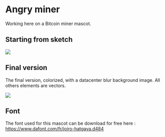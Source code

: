 # Angry miner

Working here on a Bitcoin miner mascot.

## Starting from sketch

![](/home/canuto/Documents/Repos/angry-miner/angry-miner-sketch.svg)

## Final version 

The final version, colorized, with a datacenter blur background image. All others elements are vectors.

![](/home/canuto/Documents/Repos/angry-miner/angry-miner.svg)



## Font

The font used for this mascot can be download for free here : https://www.dafont.com/fr/joiro-hatgaya.d484